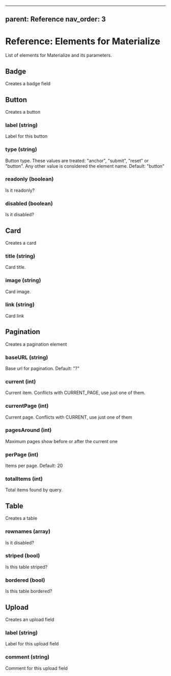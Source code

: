 
---
parent: Reference
nav_order: 3
---

# Reference: Elements for Materialize

List of elements for Materialize and its parameters.

## Badge

Creates a badge field



## Button

Creates a button

### label (string)

Label for this button

### type (string)

Button type. These values are treated: "anchor", "submit", "reset" or "button". Any other value is considered the element name. Default: "button"

### readonly (boolean)

Is it readonly?

### disabled (boolean)

Is it disabled?


## Card

Creates a card

### title (string)

Card title.

### image (string)

Card image.

### link (string)

Card link


## Pagination

Creates a pagination element

### baseURL (string)

Base url for pagination. Default: "?"

### current (int)

Current item. Conflicts with CURRENT_PAGE, use just one of them.

### currentPage (int)

Current page. Conflicts with CURRENT, use just one of them

### pagesAround (int)

Maximum pages show before or after the current one

### perPage (int)

Items per page. Default: 20

### totalItems (int)

Total items found by query.


## Table

Creates a table

### rownames (array)

Is it disabled?

### striped (bool)

Is this table striped?

### bordered (bool)

Is this table bordered?


## Upload

Creates an upload field

### label (string)

Label for this upload field

### comment (string)

Comment for this upload field

